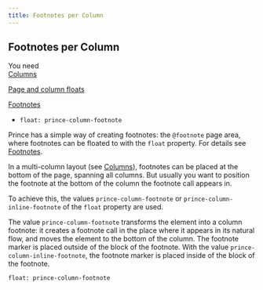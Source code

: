 ```yaml
---
title: Footnotes per Column
---
```


Footnotes per Column
--------------------

You need  
[Columns](columns.html#columns)

[Page and column floats](floats.html#float-extension-page-column)

[Footnotes](footnotes.html#footnotes)

-   `float: prince-column-footnote`

Prince has a simple way of creating footnotes: the `@footnote` page area, where footnotes can be floated to with the `float` property. For details see [Footnotes](footnotes.html#footnotes).

In a multi-column layout (see [Columns](columns.html#columns)), footnotes can be placed at the bottom of the page, spanning all columns. But usually you want to position the footnote at the bottom of the column the footnote call appears in.

To achieve this, the values `prince-column-footnote` or `prince-column-inline-footnote` of the `float` property are used.

The value `prince-column-footnote` transforms the element into a column footnote: it creates a footnote call in the place where it appears in its natural flow, and moves the element to the bottom of the column. The footnote marker is placed outside of the block of the footnote. With the value `prince-column-inline-footnote`, the footnote marker is placed inside of the block of the footnote.


    float: prince-column-footnote

